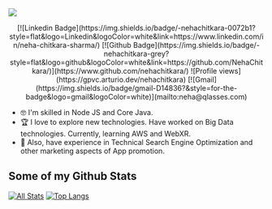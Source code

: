 <img src="./assets/img/header.jpg">


<!--Social Channel-->
<p align="center">
[![Linkedin Badge](https://img.shields.io/badge/-nehachitkara-0072b1?style=flat&logo=Linkedin&logoColor=white&link=https://www.linkedin.com/in/neha-chitkara-sharma/) [![Github Badge](https://img.shields.io/badge/-nehachitkara-grey?style=flat&logo=github&logoColor=white&link=https://github.com/NehaChitkara/)](https://www.github.com/nehachitkara/) ![Profile views](https://gpvc.arturio.dev/nehachitkara)
[![Gmail](https://img.shields.io/badge/gmail-D14836?&style=for-the-badge&logo=gmail&logoColor=white)](mailto:neha@qlasses.com)
</p>

- 🤓 I'm skilled in Node JS and Core Java.
- 🏆 I love to explore new technologies. Have worked on Big Data technologies. Currently, learning AWS and WebXR.
- :muscle: Also, have experience in Technical Search Engine Optimization and other marketing aspects of App promotion.

## Some of my Github Stats
[![All Stats](https://github-readme-stats-axpwmfcg3.vercel.app/api?username=nehachitkara&show_icons=true&include_all_commits=true&count_private=true&hide=contribs)](https://github.com/NehaChitkara/github-readme-stats)
[![Top Langs](https://github-readme-stats-axpwmfcg3.vercel.app/api/top-langs/?username=nehachitkara&layout=compact)](https://github.com/nehachitkara/github-readme-stats)

